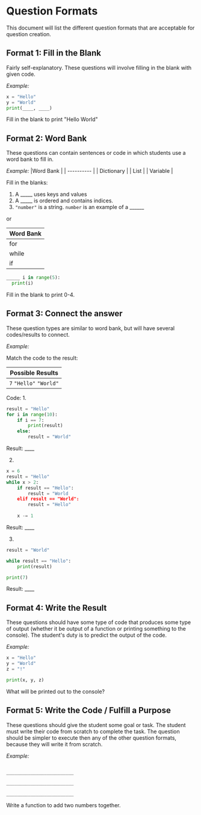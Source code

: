 # Question Formats
This document will list the different question formats that are acceptable for question creation.

## Format 1: Fill in the Blank
Fairly self-explanatory. These questions will involve filling in the blank with given code.

*Example:*
~~~python
x = "Hello"
y = "World"
print(____, ____)
~~~

Fill in the blank to print "Hello World"

## Format 2: Word Bank
These questions can contain sentences or code in which students use a word bank to fill in.

*Example:*
|Word Bank   |
| ---------- |
| Dictionary |
| List       |
| Variable   |

Fill in the blanks:
1. A _____ uses keys and values
2. A _____ is ordered and contains indices.
3. `"number"` is a string. `number` is an example of a ______

or

| Word Bank|
| -------- |
| for      |
| while    |
| if       |

~~~python
_____ i in range(5):
  print(i)
~~~
Fill in the blank to print 0-4.

## Format 3: Connect the answer
These question types are similar to word bank, but will have several codes/results to connect.

*Example:*

Match the code to the result:

|     Possible Results     |
|--------------------------|
|`7`  `"Hello"`  `"World"` |


Code:
1.
~~~python
result = "Hello"
for i in range(10):
	if i == 7:
		print(result)
	else:
		result = "World"
~~~

Result: ____

2.
~~~python
x = 6
result = "Hello"
while x > 2:
	if result == "Hello":
		result = "World
	elif result == "World":
		result = "Hello"
	
	x -= 1
~~~

Result: ____

3.
~~~python
result = "World"

while result == "Hello":
	print(result)

print(7)
~~~

Result: ____


## Format 4: Write the Result
These questions should have some type of code that produces some type of output (whether it be output of a function or printing something to the console). The student's duty is to predict the output of the code.

*Example:*
~~~python
x = "Hello"
y = "World"
z = "!"

print(x, y, z)
~~~
What will be printed out to the console?


## Format 5: Write the Code / Fulfill a Purpose
These questions should give the student some goal or task. The student must write their code from scratch to complete the task. The question should be simpler to execute then any of the other question formats, because they will write it from scratch.

*Example:*
~~~python

_________________________

_________________________

_________________________
~~~
Write a function to add two numbers together.
